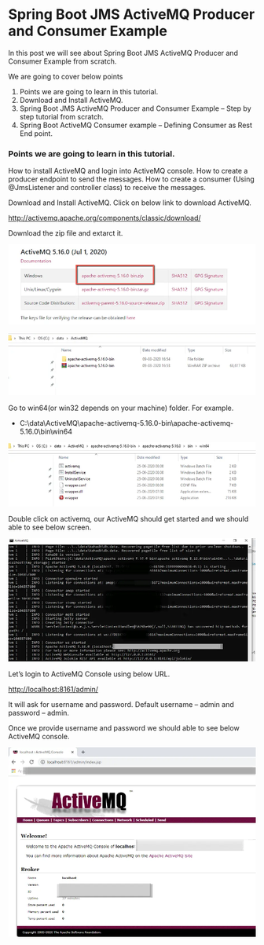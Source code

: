 # Spring Boot JMS ActiveMQ Producer and Consumer Example

In this post we will see about Spring Boot JMS ActiveMQ Producer and Consumer Example from scratch.

We are going to cover below points
1. Points we are going to learn in this tutorial.
2. Download and Install ActiveMQ.
3. Spring Boot JMS ActiveMQ Producer and Consumer Example – Step by step tutorial from scratch.
4. Spring Boot ActiveMQ Consumer example – Defining Consumer as Rest End point.

### Points we are going to learn in this tutorial.
How to install ActiveMQ and login into ActiveMQ console.
How to create a producer endpoint to send the messages.
How to create a consumer (Using @JmsListener and controller class) to receive the messages.

Download and Install ActiveMQ.
Click on below link to download ActiveMQ.

http://activemq.apache.org/components/classic/download/

Download the zip file and extarct it.

![windows](img/activemq-windows-download.webp)

![windows](img/apache-activemq-extract.webp)

Go to win64(or win32 depends on your machine) folder. For example.

- C:\data\ActiveMQ\apache-activemq-5.16.0-bin\apache-activemq-5.16.0\bin\win64

![windows](img/apache-activemq-directory.webp)

Double click on activemq, our ActiveMQ should get started and we should able to see below screen.

![windows](img/spring-boot-activemq-start-1-1.webp)

Let’s login to ActiveMQ Console using below URL.

[http://localhost:8161/admin/](http://localhost:8161/admin/)

It will ask for username and password. Default username – admin and password – admin.

Once we provide username and password we should able to see below ActiveMQ console.

![windows](img/Actuvemq-console.webp)